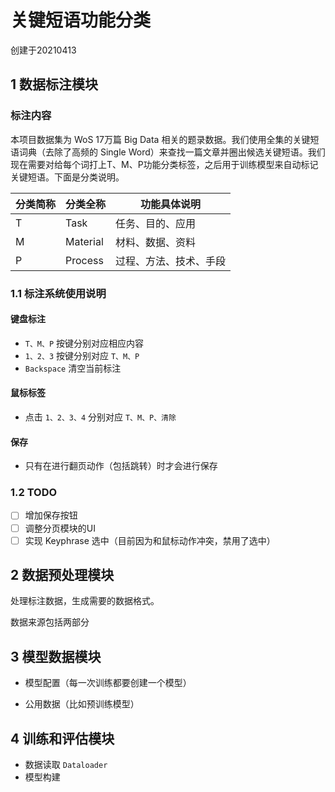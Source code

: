 # 关键短语功能分类

创建于20210413

## 1 数据标注模块

### 标注内容

本项目数据集为 WoS 17万篇 Big Data 相关的题录数据。我们使用全集的关键短语词典（去除了高频的 Single Word）来查找一篇文章并圈出候选关键短语。我们现在需要对给每个词打上T、M、P功能分类标签，之后用于训练模型来自动标记关键短语。下面是分类说明。

| 分类简称 | 分类全称 | 功能具体说明           |
| -------- | -------- | ---------------------- |
| T        | Task     | 任务、目的、应用       |
| M        | Material | 材料、数据、资料       |
| P        | Process  | 过程、方法、技术、手段 |

### 1.1 标注系统使用说明

#### 键盘标注

- `T、M、P` 按键分别对应相应内容
- `1、2、3` 按键分别对应 `T、M、P`
- `Backspace` 清空当前标注

#### 鼠标标签

- 点击 `1、2、3、4` 分别对应 `T、M、P、清除`

#### 保存

- 只有在进行翻页动作（包括跳转）时才会进行保存

### 1.2 TODO
- [ ] 增加保存按钮
- [ ] 调整分页模块的UI
- [ ] 实现 Keyphrase 选中（目前因为和鼠标动作冲突，禁用了选中）

## 2 数据预处理模块

处理标注数据，生成需要的数据格式。

数据来源包括两部分

## 3 模型数据模块

- 模型配置（每一次训练都要创建一个模型）

- 公用数据（比如预训练模型）

## 4 训练和评估模块

- 数据读取 `Dataloader`
- 模型构建